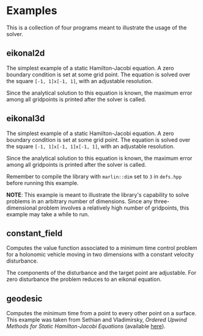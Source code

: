 Examples
===

This is a collection of four programs meant to illustrate the usage of the
solver.

eikonal2d
---

The simplest example of a static Hamilton-Jacobi equation.
A zero boundary condition is set at some grid point.
The equation is solved over the square `[-1, 1]x[-1, 1]`, with an adjustable
resolution.

Since the analytical solution to this equation is known, the maximum error among
all gridpoints is printed after the solver is called.

eikonal3d
---

The simplest example of a static Hamilton-Jacobi equation.
A zero boundary condition is set at some grid point.
The equation is solved over the square `[-1, 1]x[-1, 1]x[-1, 1]`, with an
adjustable resolution.

Since the analytical solution to this equation is known, the maximum error among
all gridpoints is printed after the solver is called.

Remember to compile the library with `marlin::dim` set to `3` in `defs.hpp` before
running this example.

**NOTE**: This example is meant to illustrate the library's capability to solve
problems in an arbitrary number of dimensions.
Since any three-dimensional problem involves a relatively high number of
gridpoints, this example may take a while to run.

constant_field
---

Computes the value function associated to a minimum time control problem for a
holonomic vehicle moving in two dimensions with a constant velocity disturbance.

The components of the disturbance and the target point are adjustable.
For zero disturbance the problem reduces to an eikonal equation.

geodesic
---

Computes the minimum time from a point to every other point on a surface.
This example was taken from Sethian and Vladimirsky, _Ordered Upwind Methods for
Static Hamilton-Jacobi Equations_ (available
[here](https://epubs.siam.org/doi/abs/10.1137/S0036142901392742)).
